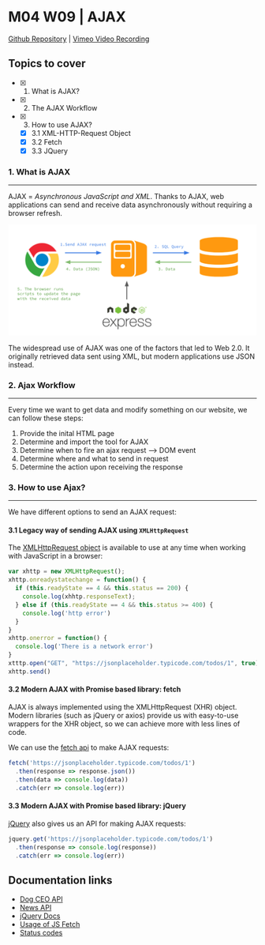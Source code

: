 # M04 W09 | AJAX
[Github Repository]() | [Vimeo Video Recording]()

## Topics to cover

* [X] 1. What is AJAX?
* [X] 2. The AJAX Workflow
* [X] 3. How to use AJAX?
    * [X] 3.1 XML-HTTP-Request Object
    * [X] 3.2 Fetch
    * [X] 3.3 JQuery

### 1. What is AJAX
---
AJAX = _Asynchronous JavaScript and XML_. Thanks to AJAX, web applications can send and receive data asynchronously without requiring a browser refresh.

![Ajax Workflow](https://github.com/C-Shi/lhl-flex-lecture/blob/main/module_4/ajax/image/ajax.png?raw=true)


The widespread use of AJAX was one of the factors that led to Web 2.0. It originally retrieved data sent using XML, but modern applications use JSON instead.

### 2. Ajax Workflow
---

Every time we want to get data and modify something on our website, we can follow these steps:

1. Provide the inital HTML page
2. Determine and import the tool for AJAX
3. Determine when to fire an ajax request --> DOM event
4. Determine where and what to send in request
5. Determine the action upon receiving the response

### 3. How to use Ajax?
---

We have different options to send an AJAX request:

#### 3.1 Legacy way of sending AJAX using `XMLHttpRequest`

The [XMLHttpRequest object](https://developer.mozilla.org/en-US/docs/Web/API/XMLHttpRequest) is available to use at any time when working with JavaScript in a browser:

```js
var xhttp = new XMLHttpRequest();
xhttp.onreadystatechange = function() {
  if (this.readyState == 4 && this.status == 200) {
    console.log(xhhtp.responseText);
  } else if (this.readyState == 4 && this.status >= 400) {
    console.log('http error')
  }
}
xhttp.onerror = function() {
  console.log('There is a network error')
}
xtttp.open("GET", "https://jsonplaceholder.typicode.com/todos/1", true)
xhttp.send()
```

#### 3.2 Modern AJAX with Promise based library: fetch

AJAX is always implemented using the XMLHttpRequest (XHR) object. Modern libraries (such as jQuery or axios) provide us with easy-to-use wrappers for the XHR object, so we can achieve more with less lines of code.

We can use the [fetch api](https://developer.mozilla.org/en-US/docs/Web/API/Fetch_API) to make AJAX requests:

```js
fetch('https://jsonplaceholder.typicode.com/todos/1')
  .then(response => response.json())
  .then(data => console.log(data))
  .catch(err => console.log(err))
```

#### 3.3 Modern AJAX with Promise based library: jQuery

[jQuery](https://jquery.com/) also gives us an API for making AJAX requests:

```js
jquery.get('https://jsonplaceholder.typicode.com/todos/1')
  .then(response => console.log(response))
  .catch(err => console.log(err))
```

## Documentation links
* [Dog CEO API](https://dog.ceo/dog-api/documentation/)
* [News API](https://newsapi.org/)
* [jQuery Docs](https://api.jquery.com/)
* [Usage of JS Fetch](https://developer.mozilla.org/en-US/docs/Web/API/fetch)
* [Status codes](https://www.restapitutorial.com/httpstatuscodes.html)




